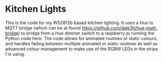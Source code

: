 # Kitchen Lights

This is the code for my WS2812b based kitchen lighting. It uses a Hue to MQTT bridge
(which can be at found https://github.com/dale3h/hue-mqtt-bridge) to bridge from a 
Hue dimmer switch to a raspberry pi running the Python code here. The code allows for
animated routines or static colours, and handles fading between multiple animated or
static routines as well as advanced colour management to make use of the RGBW LEDs in
the strips I'm using.